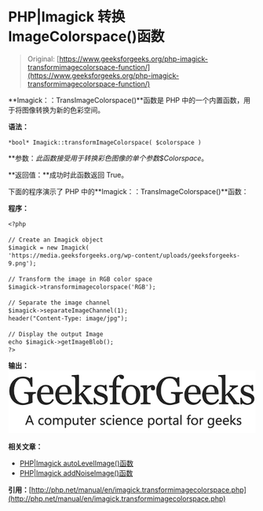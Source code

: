 # PHP|Imagick 转换 ImageColorspace()函数

> Original: [https://www.geeksforgeeks.org/php-imagick-transformimagecolorspace-function/](https://www.geeksforgeeks.org/php-imagick-transformimagecolorspace-function/)

**Imagick：：TransImageColorspace()**函数是 PHP 中的一个内置函数，用于将图像转换为新的色彩空间。

**语法：**

```
*bool* Imagick::transformImageColorspace( $colorspace )
```

**参数：**此函数接受用于转换彩色图像的单个参数*$Colorspace*。

**返回值：**成功时此函数返回 True。

下面的程序演示了 PHP 中的**Imagick：：TransImageColorspace()**函数：

**程序：**

```
<?php

// Create an Imagick object
$imagick = new Imagick(
'https://media.geeksforgeeks.org/wp-content/uploads/geeksforgeeks-9.png');

// Transform the image in RGB color space
$imagick->transformimagecolorspace('RGB');

// Separate the image channel
$imagick->separateImageChannel(1);
header("Content-Type: image/jpg");

// Display the output Image
echo $imagick->getImageBlob();
?>
```

**输出：**
![transform image color space](img/f6d4f6bc736a00ae71c16be24e8e4dc0.png)

**相关文章：**

*   [PHP|Imagick autoLevelImage()函数](https://www.geeksforgeeks.org/php-imagick-autolevelimage-function/)
*   [PHP|Imagick addNoiseImage()函数](https://www.geeksforgeeks.org/php-imagickaddnoiseimage-function/)

**引用：**[http://php.net/manual/en/imagick.transformimagecolorspace.php](http://php.net/manual/en/imagick.transformimagecolorspace.php)